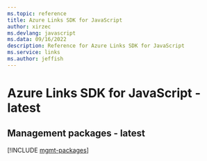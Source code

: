 ```yaml
---
ms.topic: reference
title: Azure Links SDK for JavaScript
author: xirzec
ms.devlang: javascript
ms.data: 09/16/2022
description: Reference for Azure Links SDK for JavaScript
ms.service: links
ms.author: jeffish
---
```

# Azure Links SDK for JavaScript - latest

## Management packages - latest
[!INCLUDE [mgmt-packages](links-mgmt-index.md)]